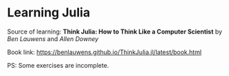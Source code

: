 # Learning Julia

Source of learning: **Think Julia: How to Think Like a Computer Scientist** by _Ben Lauwens_ and _Allen Downey_

Book link: https://benlauwens.github.io/ThinkJulia.jl/latest/book.html

PS: Some exercises are incomplete.
